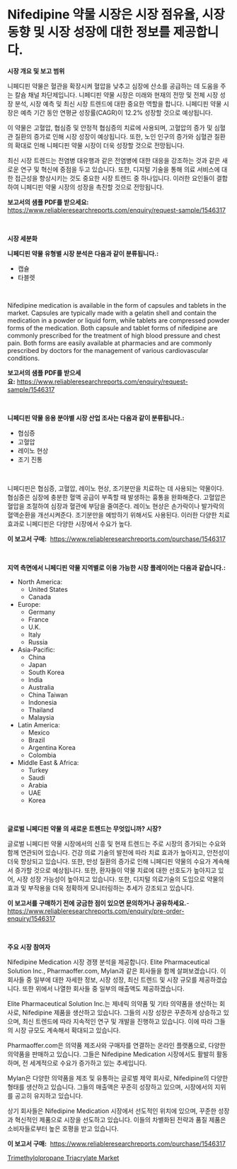 <p><h1>Nifedipine 약물 시장은 시장 점유율, 시장 동향 및 시장 성장에 대한 정보를 제공합니다.</h1></p><p><strong>시장 개요 및 보고 범위</strong></p>
<p><p>니페디핀 약물은 혈관을 확장시켜 혈압을 낮추고 심장에 산소를 공급하는 데 도움을 주는 칼슘 채널 차단제입니다. 니페디핀 약물 시장은 미래와 현재의 전망 및 전체 시장 성장 분석, 시장 예측 및 최신 시장 트렌드에 대한 중요한 역할을 합니다. 니페디핀 약물 시장은 예측 기간 동안 연평균 성장률(CAGR)이 12.2% 성장할 것으로 예상됩니다. </p><p>이 약물은 고혈압, 협심증 및 안정적 협심증의 치료에 사용되며, 고혈압의 증가 및 심혈관 질환의 증가로 인해 시장 성장이 예상됩니다. 또한, 노인 인구의 증가와 심혈관 질환의 확대로 인해 니페디핀 약물 시장이 더욱 성장할 것으로 전망됩니다.</p><p>최신 시장 트렌드는 전염병 대유행과 같은 전염병에 대한 대응을 강조하는 것과 같은 새로운 연구 및 혁신에 중점을 두고 있습니다. 또한, 디지털 기술을 통해 의료 서비스에 대한 접근성을 향상시키는 것도 중요한 시장 트렌드 중 하나입니다. 이러한 요인들이 결합하여 니페디핀 약물 시장의 성장을 촉진할 것으로 전망됩니다.</p></p>
<p><strong>보고서의 샘플 PDF를 받으세요:</strong> <a href="https://www.reliableresearchreports.com/enquiry/request-sample/1546317">https://www.reliableresearchreports.com/enquiry/request-sample/1546317</a></p>
<p>&nbsp;</p>
<p><strong>시장 세분화</strong></p>
<p><strong>니페디핀 약물 유형별 시장 분석은 다음과 같이 분류됩니다.:</strong></p>
<p><ul><li>캡슐</li><li>타블렛</li></ul></p>
<p>&nbsp;</p>
<p><p>Nifedipine medication is available in the form of capsules and tablets in the market. Capsules are typically made with a gelatin shell and contain the medication in a powder or liquid form, while tablets are compressed powder forms of the medication. Both capsule and tablet forms of nifedipine are commonly prescribed for the treatment of high blood pressure and chest pain. Both forms are easily available at pharmacies and are commonly prescribed by doctors for the management of various cardiovascular conditions.</p></p>
<p><strong>보고서의 샘플 PDF를 받으세요:</strong>&nbsp;<a href="https://www.reliableresearchreports.com/enquiry/request-sample/1546317">https://www.reliableresearchreports.com/enquiry/request-sample/1546317</a></p>
<p>&nbsp;</p>
<p><strong> 니페디핀 약물 응용 분야별 시장 산업 조사는 다음과 같이 분류됩니다.:</strong></p>
<p><ul><li>협심증</li><li>고혈압</li><li>레이노 현상</li><li>조기 진통</li></ul></p>
<p>&nbsp;</p>
<p><p>니페디핀은 협심증, 고혈압, 레이노 현상, 조기분만을 치료하는 데 사용되는 약물이다. 협심증은 심장에 충분한 혈액 공급이 부족할 때 발생하는 흉통을 완화해준다. 고혈압은 혈압을 조절하여 심장과 혈관에 부담을 줄여준다. 레이노 현상은 손가락이나 발가락의 혈액순환을 개선시켜준다. 조기분만을 예방하기 위해서도 사용된다. 이러한 다양한 치료 효과로 니페디핀은 다양한 시장에서 수요가 높다.</p></p>
<p><strong>이 보고서 구매:</strong>&nbsp; <a href="https://www.reliableresearchreports.com/purchase/1546317">https://www.reliableresearchreports.com/purchase/1546317</a></p>
<p>&nbsp;</p>
<p><strong>지역 측면에서 니페디핀 약물 지역별로 이용 가능한 시장 플레이어는 다음과 같습니다.:</strong></p>
<p><ul>
    <li>
        North America:
        <ul>
            <li>United States</li>
            <li>Canada</li>
        </ul>
    </li>
    <li>
        Europe:
        <ul>
            <li>Germany</li>
            <li>France</li>
            <li>U.K.</li>
            <li>Italy</li>
            <li>Russia</li>
        </ul>
    </li>
    <li>
        Asia-Pacific:
        <ul>
            <li>China</li>
            <li>Japan</li>
            <li>South Korea</li>
            <li>India</li>
            <li>Australia</li>
            <li>China Taiwan</li>
            <li>Indonesia</li>
            <li>Thailand</li>
            <li>Malaysia</li>
        </ul>
    </li>
    <li>
        Latin America:
        <ul>
            <li>Mexico</li>
            <li>Brazil</li>
            <li>Argentina Korea</li>
            <li>Colombia</li>
        </ul>
    </li>
    <li>
        Middle East & Africa:
        <ul>
            <li>Turkey</li>
            <li>Saudi</li>
            <li>Arabia</li>
            <li>UAE</li>
            <li>Korea</li>
        </ul>
    </li>
    </ul></p>
<p>&nbsp;</p>
<p><strong>글로벌 니페디핀 약물 의 새로운 트렌드는 무엇입니까? 시장?</strong></p>
<p><p>글로벌 니페디핀 약물 시장에서의 신흥 및 현재 트렌드는 주로 시장의 증가되는 수요와 함께 연관되어 있습니다. 건강 의료 기술의 발전에 따라 치료 효과가 높아지고, 안전성이 더욱 향상되고 있습니다. 또한, 만성 질환의 증가로 인해 니페디핀 약물의 수요가 계속해서 증가할 것으로 예상됩니다. 또한, 환자들이 약물 치료에 대한 선호도가 높아지고 있어, 시장 성장 가능성이 높아지고 있습니다. 또한, 디지털 의료기술의 도입으로 약물의 효과 및 부작용을 더욱 정확하게 모니터링하는 추세가 강조되고 있습니다.</p></p>
<p><strong>이 보고서를 구매하기 전에 궁금한 점이 있으면 문의하거나 공유하세요.</strong>- <a href="https://www.reliableresearchreports.com/enquiry/pre-order-enquiry/1546317">https://www.reliableresearchreports.com/enquiry/pre-order-enquiry/1546317</a></p>
<p>&nbsp;</p>
<p><strong>주요 시장 참여자</strong></p>
<p><p>Nifedipine Medication 시장 경쟁 분석을 제공합니다. Elite Pharmaceutical Solution Inc., Pharmaoffer.com, Mylan과 같은 회사들을 함께 살펴보겠습니다. 이 회사들 중 일부에 대한 자세한 정보, 시장 성장, 최신 트렌드 및 시장 규모를 제공하겠습니다. 또한 위에서 나열한 회사들 중 일부의 매출액도 제공하겠습니다.</p><p>Elite Pharmaceutical Solution Inc.는 제네릭 의약품 및 기타 의약품을 생산하는 회사로, Nifedipine 제품을 생산하고 있습니다. 그들의 시장 성장은 꾸준하게 상승하고 있으며, 최신 트렌드에 따라 지속적인 연구 및 개발을 진행하고 있습니다. 이에 따라 그들의 시장 규모도 계속해서 확대되고 있습니다.</p><p>Pharmaoffer.com은 의약품 제조사와 구매자를 연결하는 온라인 플랫폼으로, 다양한 의약품을 판매하고 있습니다. 그들은 Nifedipine Medication 시장에서도 활발히 활동하며, 전 세계적으로 수요가 증가하고 있는 추세입니다.</p><p>Mylan은 다양한 의약품을 제조 및 유통하는 글로벌 제약 회사로, Nifedipine의 다양한 형태를 생산하고 있습니다. 그들의 매출액은 꾸준히 성장하고 있으며, 시장에서의 지위를 공고히 유지하고 있습니다.</p><p>상기 회사들은 Nifedipine Medication 시장에서 선도적인 위치에 있으며, 꾸준한 성장과 혁신적인 제품으로 시장을 선도하고 있습니다. 이들의 차별화된 전략과 품질 제품은 소비자들로부터 높은 호평을 받고 있습니다.</p></p>
<p><strong>이 보고서 구매:</strong>&nbsp;&nbsp;<a href="https://www.reliableresearchreports.com/purchase/1546317">https://www.reliableresearchreports.com/purchase/1546317</a></p>
<p><p><a href="https://invited-way-688.notion.site/Trimethylolpropane-Triacrylate-Market-Size-Evaluating-its-Market-Trends-Growth-and-Projections-20-0cb0cdd79a5e413a9baba5225f4d0053">Trimethylolpropane Triacrylate Market</a></p></p>
